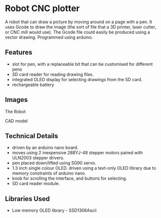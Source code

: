 
# Robot CNC plotter

A robot that can draw a picture by moving around on a page with a pen. It uses Gcode to draw the image (the sort of file that a 3D printer, laser cutter, or CNC mill would use). The Gcode file could easily be produced using a vector drawing. Programmed using arduino.
## Features

- slot for pen, with a replaceable bit that can be customised for different pens
- SD card reader for reading drawing files.
- integrated OLED display for selecting drawings from the SD card.
- rechargeable battery 


## Images
The Robot


CAD model



## Technical Details
- driven by an arduino nano board.
- moves using 2 inexpensive 28BYJ-48 stepper motors paired with ULN2003 stepper drivers.
- pen placed down/lifted using SG90 servo.
- 1.3 inch single colour OLED. driven using a text-only OLED library due to memory constraints of arduino nano.
- knob for scrolling the interface, and buttons for selecting.
- SD card reader module.
## Libraries Used
- Low memory OLED library - SSD1306Ascii